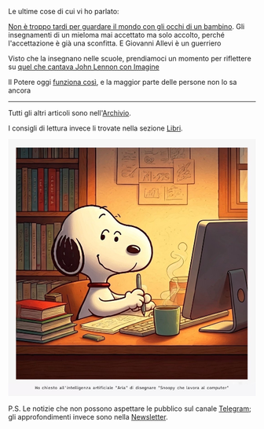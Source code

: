 Le ultime cose di cui vi ho parlato:

[Non è troppo tardi per guardare il mondo con gli occhi di un bambino](/articles/2025-03-14-nove-doni.html). Gli insegnamenti di un mieloma mai accettato ma solo accolto, perché l'accettazione è già una sconfitta. E Giovanni Allevi è un guerriero

Visto che la insegnano nelle scuole, prendiamoci un momento per riflettere su [quel che cantava John Lennon con Imagine](/articles/2025-03-07-imagine.html)

Il Potere oggi [funziona così](/articles/2025-01-23-strutture-di-permesso.html), e la maggior parte delle persone non lo sa ancora

---

Tutti gli altri articoli sono nell'[Archivio](/pages/archivio.html).

I consigli di lettura invece li trovate nella sezione [Libri](/pages/libri.html).

![Snoopy che lavora al computer, un'immagine generata dall'intelligenza artificiale "Aria" integrata nel browser Opera](/img/snoopy-lavora-al-computer-aria-ai.jpg)

P.S. Le notizie che non possono aspettare le pubblico sul canale [Telegram](https://t.me/yuridiprodo); gli approfondimenti invece sono nella [Newsletter](/pages/newsletter.html).